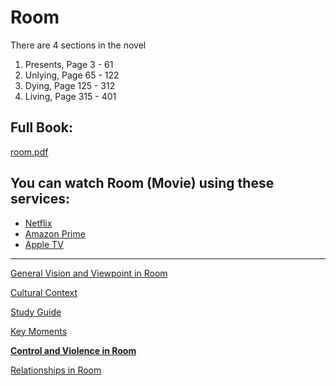 # Room

There are 4 sections in the novel

1. Presents, Page 3 - 61
2. Unlying, Page 65 - 122
3. Dying, Page 125 - 312
4. Living, Page 315 - 401

## Full Book:

[room.pdf](Room%20f24ff/room.pdf)

## You can watch Room (Movie) using these services:

- [Netflix](https://www.netflix.com/ca/title/80073823)
- [Amazon Prime](https://www.primevideo.com/detail/0FBAC1VTAGPV8WG67VEQGKOQ7D/ref=atv_dl_rdr)
- [Apple TV](https://tv.apple.com/ie/movie/room/umc.cmc.4qedzhrvrx38fydedbko7xr0l?at=1000l3V2&ct=effeteHalicore&playableId=tvs.sbd.9001%3A1070286534)

---

[General Vision and Viewpoint in Room](Room%20f24ff/General%20Vi%2067f3e.md)

[Cultural Context](Room%20f24ff/Cultural%20C%209c07b.md)

[Study Guide](Room%20f24ff/Study%20Guid%2089e03.md)

[Key Moments](Room%20f24ff/Key%20Moment%20f41c0.md)

[**Control and Violence in Room**](Room%20f24ff/Control%20an%20f7602.md)

[Relationships in Room](Room%20f24ff/Relationsh%203aa45.md)
